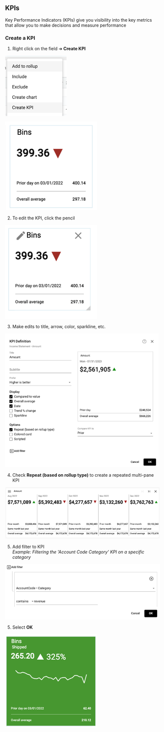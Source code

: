 ## KPIs
Key Performance Indicators (KPIs) give you visibility into the key metrics that allow you to make decisions and measure performance

### Create a KPI

1.  Right click on the field ➔ **Create KPI**

<img src="../assets/kpi.png"  style="width:200px" class="border"></img>

<img src="../assets/kpi_created.png"  style="width:300px" class="border"></img>

2.  To edit the KPI, click the pencil

<img src="../assets/kpi_pencil.png"  style="width:300px" class="border"></img>

3.  Make edits to title, arrow, color, sparkline, etc.

<img src="../assets/kpi_definition1_matt.png"  style="width:500px" class="border"></img>

4. Check **Repeat (based on rollup type)** to create a repeated multi-pane KPI

<img src="../assets/kpi_repeat_matt4.png"  style="width:800px" class="border"></img>

5.  Add filter to KPI
<br> *Example:  Filtering the 'Account Code Category' KPI on a specific category*

<img src="../assets/kpi_definition2_matt.png"  style="width:600px" class="border"></img>

5.  Select **OK**

<img src="../assets/kpi_finished.png"  style="width:300px" class="border"></img>
